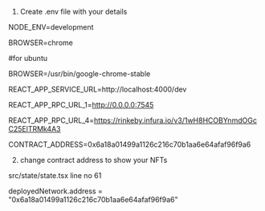 1. Create .env file with your details

NODE_ENV=development

BROWSER=chrome

#for ubuntu

BROWSER=/usr/bin/google-chrome-stable

REACT_APP_SERVICE_URL=http://localhost:4000/dev

REACT_APP_RPC_URL_1=http://0.0.0.0:7545

REACT_APP_RPC_URL_4=https://rinkeby.infura.io/v3/1wH8HCOBYnmdOGcC25ElTRMk4A3

CONTRACT_ADDRESS=0x6a18a01499a1126c216c70b1aa6e64afaf96f9a6


2. change contract address to show your NFTs

src/state/state.tsx line no 61

deployedNetwork.address = "0x6a18a01499a1126c216c70b1aa6e64afaf96f9a6"



